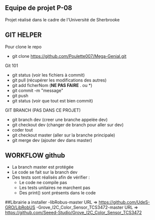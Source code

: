 ## Equipe de projet P-08
Projet réalisé dans le cadre de l'Université de Sherbrooke 

## GIT HELPER

Pour clone le repo
- git clone https://github.com/Poulette007/Mega-Genial.git

Git 101
- git status (voir les fichiers à commit)
- git pull (récupérer les  modifications des autres)
- git add ficherNom (**NE PAS FAIRE** . ou *)
- git commit -m "message"
- git push
- git status (voir que tout est bien commit)

GIT BRANCH (PAS DANS CE PROJET)
- git branch dev (creer une branche appelée dev)
- git checkout dev (changer de branch pour aller sur dev)
- coder tout
- git checkout master (aller sur la branche principale)
- git merge dev (ajouter dev dans master)

## WORKFLOW github
- La branch master est protégée
- Le code se fait sur la branch dev
- Des tests sont réalisés afin de vérifier :
    - Le code ne compile pas
    - Les tests unitaires ne marchent pas
    - Des print() sont présents dans le code

 ##Librairie a installer 
 -libRobus-master  URL => https://github.com/UdeS-GRO/LibRobUS
 -Grove_I2C_Color_Sensor_TCS3472-master URL => https://github.com/Seeed-Studio/Grove_I2C_Color_Sensor_TCS3472 
